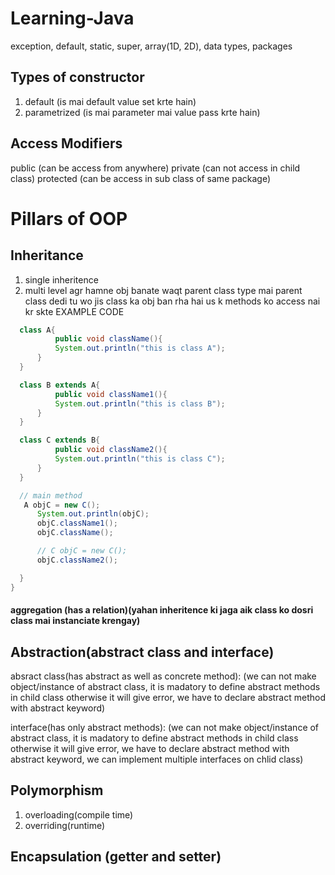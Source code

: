 # Learning-Java

exception, default, static, super, array(1D, 2D), data types, packages

## Types of constructor
1. default (is mai default value set krte hain)
2. parametrized (is mai parameter mai value pass krte hain)

## Access Modifiers
public (can be access from anywhere)
private (can not access in child class)
protected (can be access in sub class of same package)



# Pillars of OOP



## Inheritance
1. single inheritence
2. multi level
	agr hamne obj banate waqt parent class type mai parent class dedi
	tu wo jis class ka obj ban rha hai us k methods ko access nai kr skte
	EXAMPLE CODE
  
  ``` java
	class A{
    		public void className(){
        	System.out.println("this is class A");
    	}
	}

	class B extends A{
    		public void className1(){
        	System.out.println("this is class B");
    	}
	}

	class C extends B{
    		public void className2(){
        	System.out.println("this is class C");
    	}
	}

	// main method
	 A objC = new C();
        System.out.println(objC);
        objC.className1();
        objC.className();

        // C objC = new C();
        objC.className2();

	}
}
```
#### aggregation (has a relation)(yahan inheritence ki jaga aik class ko dosri class mai instanciate krengay)

## Abstraction(abstract class and interface)
absract class(has abstract as well as concrete method): (we can not make object/instance of abstract class, it is madatory to define abstract methods in child class otherwise it
will give  error, we have to declare abstract method with abstract keyword)

 interface(has only abstract methods): (we can not make object/instance of abstract class, it is madatory to define abstract methods in child class otherwise it
will give  error, we have to declare abstract method with abstract keyword, we can implement multiple interfaces on chlid class)


## Polymorphism
1. overloading(compile time)
2. overriding(runtime)


## Encapsulation (getter and setter)
